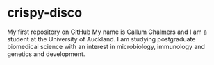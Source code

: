 # crispy-disco
My first repository on GitHub
My name is Callum Chalmers and I am a student at the University of Auckland. I am studying postgraduate biomedical science with an interest in microbiology, immunology and genetics and development. 
